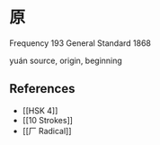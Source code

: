 # 原
Frequency 193
General Standard 1868

yuán
source, origin, beginning

## References
- [[HSK 4]]
- [[10 Strokes]]
- [[厂 Radical]]